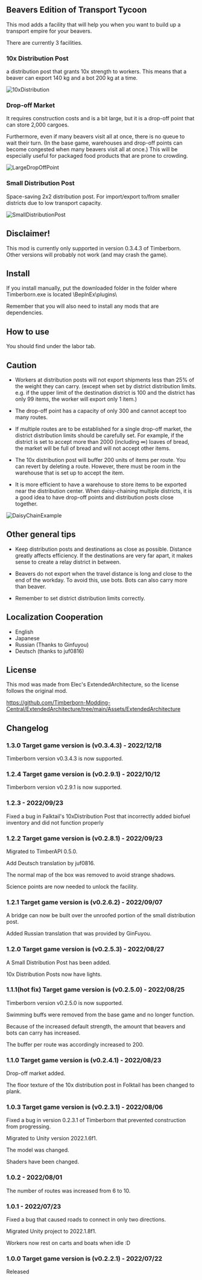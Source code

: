 ## Beavers Edition of Transport Tycoon

This mod adds a facility that will help you when you want to build up a transport empire for your beavers.

There are currently 3 facilities.

### 10x Distribution Post

a distribution post that grants 10x strength to workers. This means that a beaver can export 140 kg and a bot 200 kg at a time.

![10xDistribution](https://github.com/minorunara/TimberbornMods/blob/main/10xDistributionPost/attachments/10xDistribution.png?raw=true)

### Drop-off Market

It requires construction costs and is a bit large, but it is a drop-off point that can store 2,000 cargoes.

Furthermore, even if many beavers visit all at once, there is no queue to wait their turn. (In the base game, warehouses and drop-off points can become congested when many beavers visit all at once.) This will be especially useful for packaged food products that are prone to crowding.

![LargeDropOffPoint](https://github.com/minorunara/TimberbornMods/blob/main/10xDistributionPost/attachments/LargeDropOffPoint.png?raw=true)

### Small Distribution Post

Space-saving 2x2 distribution post. For import/export to/from smaller districts due to low transport capacity.

![SmallDistributionPost](https://github.com/minorunara/TimberbornMods/blob/main/10xDistributionPost/attachments/SmallDistributionPost.png?raw=true)

## Disclaimer!

This mod is currently only supported in version 0.3.4.3 of Timberborn. Other versions will probably not work (and may crash the game).

## Install

If you install manually, put the downloaded folder in the folder where Timberborn.exe is located \BepInEx\plugins\

Remember that you will also need to install any mods that are dependencies.

## How to use

You should find under the labor tab.

## Caution
- Workers at distribution posts will not export shipments less than 25% of the weight they can carry. (except when set by district distribution limits. e.g. if the upper limit of the destination district is 100 and the district has only 99 items, the worker will export only 1 item.)

- The drop-off point has a capacity of only 300 and cannot accept too many routes.

- If multiple routes are to be established for a single drop-off market, the district distribution limits should be carefully set. For example, if the district is set to accept more than 2000 (including ∞) loaves of bread, the market will be full of bread and will not accept other items.

- The 10x distribution post will buffer 200 units of items per route. You can revert by deleting a route. However, there must be room in the warehouse that is set up to accept the item.

- It is more efficient to have a warehouse to store items to be exported near the distribution center. When daisy-chaining multiple districts, it is a good idea to have drop-off points and distribution posts close together.

![DaisyChainExample](https://github.com/minorunara/TimberbornMods/blob/main/10xDistributionPost/attachments/DaisyChainExample.png?raw=true)

## Other general tips
- Keep distribution posts and destinations as close as possible. Distance greatly affects efficiency. If the destinations are very far apart, it makes sense to create a relay district in between.

- Beavers do not export when the travel distance is long and close to the end of the workday. To avoid this, use bots. Bots can also carry more than beaver.

- Remember to set district distribution limits correctly.

## Localization Cooperation

- English
- Japanese
- Russian (Thanks to Ginfuyou)
- Deutsch (thanks to juf0816)

## License

This mod was made from Elec's ExtendedArchitecture, so the license follows the original mod.

https://github.com/Timberborn-Modding-Central/ExtendedArchitecture/tree/main/Assets/ExtendedArchitecture

## Changelog

### 1.3.0 Target game version is (v0.3.4.3) - 2022/12/18

Timberborn version v0.3.4.3 is now supported.

### 1.2.4 Target game version is (v0.2.9.1) - 2022/10/12

Timberborn version v0.2.9.1 is now supported.

### 1.2.3 - 2022/09/23

Fixed a bug in Falktail's 10xDistribution Post that incorrectly added biofuel inventory and did not function properly

### 1.2.2 Target game version is (v0.2.8.1) - 2022/09/23

Migrated to TimberAPI 0.5.0.

Add Deutsch translation by juf0816.

The normal map of the box was removed to avoid strange shadows.

Science points are now needed to unlock the facility.

### 1.2.1  Target game version is (v0.2.6.2)  - 2022/09/07

A bridge can now be built over the unroofed portion of the small distribution post.

Added Russian translation that was provided by GinFuyou.

### 1.2.0  Target game version is (v0.2.5.3)  - 2022/08/27

A Small Distribution Post has been added.

10x Distribution Posts now have lights.

### 1.1.1(hot fix)  Target game version is (v0.2.5.0)  - 2022/08/25

Timberborn version v0.2.5.0 is now supported.

Swimming buffs were removed from the base game and no longer function.

Because of the increased default strength, the amount that beavers and bots can carry has increased.

The buffer per route was accordingly increased to 200.

### 1.1.0  Target game version is (v0.2.4.1)  - 2022/08/23

Drop-off market added.

The floor texture of the 10x distribution post in Folktail has been changed to plank.

### 1.0.3  Target game version is (v0.2.3.1)  - 2022/08/06

Fixed a bug in version 0.2.3.1 of Timberborn that prevented construction from progressing.

Migrated to Unity version 2022.1.6f1.

The model was changed.

Shaders have been changed.

### 1.0.2 - 2022/08/01

The number of routes was increased from 6 to 10.

### 1.0.1 - 2022/07/23

Fixed a bug that caused roads to connect in only two directions.

Migrated Unity project to 2022.1.8f1.

Workers now rest on carts and boats when idle :D

### 1.0.0 Target game version is (v0.2.2.1) - 2022/07/22

Released